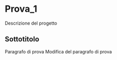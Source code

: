 # Prova_1
Descrizione del progetto
## Sottotitolo
Paragrafo di prova
Modifica del paragrafo di prova
